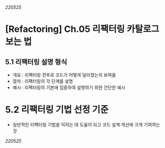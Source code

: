 _220525_

# [Refactoring] Ch.05 리팩터링 카탈로그 보는 법

## 5.1 리팩터링 설명 형식

- 개요 : 리팩터링 전후로 코드가 어떻게 달라졌는지 보여줌
- 절차 : 리팩터링의 각 단계를 설명
- 예시 : 리팩터링의 기본에 집중하여 설명하기 위한 간단한 예시

# 5.2 리팩터링 기법 선정 기준

- 일반적인 리팩터링 기법을 익히는 데 도움이 되고 코드 설계 개선에 크게 기여하는 것

_220525_

